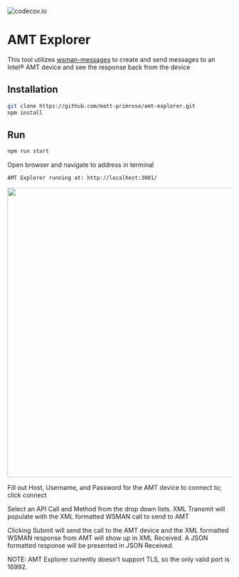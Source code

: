 ![codecov.io](https://codecov.io/github/matt-primrose/amt-explorer/coverage.svg?branch=main)
# AMT Explorer
This tool utilizes [wsman-messages](https://github.com/open-amt-cloud-toolkit/wsman-messages) to create and send messages to an Intel&reg; AMT device and see the response back from the device

## Installation
```bash
git clone https://github.com/matt-primrose/amt-explorer.git
npm install
```

## Run
```bash
npm run start
```

Open browser and navigate to address in terminal

```bash
AMT Explorer running at: http://localhost:3001/
```

<p align="center">
<img src="assets/animations/amt-explorer.gif" width="650" />
</p>

Fill out Host, Username, and Password for the AMT device to connect to; click connect

Select an API Call and Method from the drop down lists.  XML Transmit will populate with the XML formatted WSMAN call to send to AMT

Clicking Submit will send the call to the AMT device and the XML formatted WSMAN response from AMT will show up in XML Received.  A JSON formatted response will be presented in JSON Received.

NOTE: AMT Explorer currently doesn't support TLS, so the only valid port is 16992.
